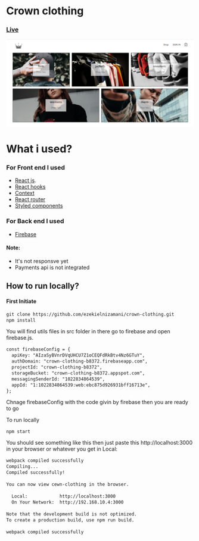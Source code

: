 # Crown clothing 
### [Live](https://dazzling-lebkuchen-c09f08.netlify.app/)  

!["preview image "](./preview.png)


# What i used?
### For Front end I used 
-  [React js](https://reactjs.org/).
  - [React hooks](https://reactjs.org/docs/hooks-intro.html)
  - [Context](https://reactjs.org/docs/context.html)
  - [React router](https://reactrouter.com/en/main)
  - [Styled components](https://styled-components.com/)
### For Back end I used
- [Firebase](https://firebase.google.com/) 


#### Note:
- It's not responsve yet 
- Payments api is not integrated

## How to run locally?
#### First Initiate 
```
git clone https://github.com/ezekielnizamani/crown-clothing.git
npm install 
```
You will find utils  files in src folder in there go to firebase and open firebase.js.
```
const firebaseConfig = {
  apiKey: "AIzaSyBVnrDVqUHCU7Z1oCEQFdRkBtv4Nz6GTuY",
  authDomain: "crown-clothing-b8372.firebaseapp.com",
  projectId: "crown-clothing-b8372",
  storageBucket: "crown-clothing-b8372.appspot.com",
  messagingSenderId: "1022834864539",
  appId: "1:1022834864539:web:ebc875d926931bff16713e",
};
```
Chnage firebaseConfig with the code givin by firebase then you are ready to go 

To run locally
```
npm start 
```
You should see something like this then just paste this http://localhost:3000 in your browser or whatever you get in Local:
```
webpack compiled successfully
Compiling...
Compiled successfully!

You can now view cewn-clothing in the browser.

  Local:            http://localhost:3000
  On Your Network:  http://192.168.10.4:3000

Note that the development build is not optimized.
To create a production build, use npm run build.

webpack compiled successfully
```

